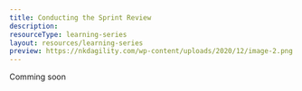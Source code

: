 ```yaml
---
title: Conducting the Sprint Review
description:
resourceType: learning-series
layout: resources/learning-series
preview: https://nkdagility.com/wp-content/uploads/2020/12/image-2.png
---
```


Comming soon

